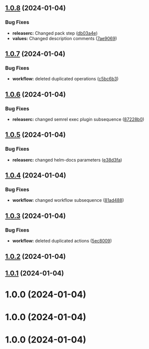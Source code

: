 ## [1.0.8](https://github.com/gr2u/urly-helm/compare/v1.0.7...v1.0.8) (2024-01-04)


### Bug Fixes

* **releaserc:** Changed pack step ([db03a4e](https://github.com/gr2u/urly-helm/commit/db03a4ef5d8b381db1c1cc4f15e72b31178e86b9))
* **values:** Changed description comments ([7ae9069](https://github.com/gr2u/urly-helm/commit/7ae9069f2643331e42c43675c3e4f96be7ab3dcc))

## [1.0.7](https://github.com/gr2u/urly-helm/compare/v1.0.6...v1.0.7) (2024-01-04)


### Bug Fixes

* **workflow:** deleted duplicated operations ([c5bc6b3](https://github.com/gr2u/urly-helm/commit/c5bc6b36e326931f24ff57082b88d673f25c7820))

## [1.0.6](https://github.com/gr2u/urly-helm/compare/v1.0.5...v1.0.6) (2024-01-04)


### Bug Fixes

* **releaserc:** changed semrel exec plugin subsequence ([87228b0](https://github.com/gr2u/urly-helm/commit/87228b0c841495718f14b49668fb0a4e1ce1c677))

## [1.0.5](https://github.com/gr2u/urly-helm/compare/v1.0.4...v1.0.5) (2024-01-04)


### Bug Fixes

* **releaserc:** changed helm-docs parameters ([e38d3fa](https://github.com/gr2u/urly-helm/commit/e38d3fa0fd82bbbd939aca37a4b3182428edda54))

## [1.0.4](https://github.com/gr2u/urly-helm/compare/v1.0.3...v1.0.4) (2024-01-04)


### Bug Fixes

* **workflow:** changed workflow subsequence ([81ad488](https://github.com/gr2u/urly-helm/commit/81ad4880e6ad182333c08441abd8f22cf1fdf945))

## [1.0.3](https://github.com/gr2u/urly-helm/compare/v1.0.2...v1.0.3) (2024-01-04)


### Bug Fixes

* **workflow:** deleted duplicated actions ([5ec8009](https://github.com/gr2u/urly-helm/commit/5ec8009c7da232169246d4ebc6b9f18154ea17f6))

## [1.0.2](https://github.com/gr2u/urly-helm/compare/v1.0.1...v1.0.2) (2024-01-04)

## [1.0.1](https://github.com/gr2u/urly-helm/compare/v1.0.0...v1.0.1) (2024-01-04)

# 1.0.0 (2024-01-04)

# 1.0.0 (2024-01-04)

# 1.0.0 (2024-01-04)
